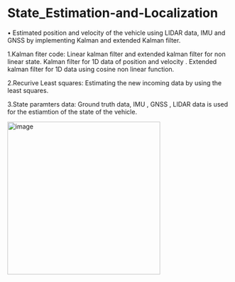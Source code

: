 # State_Estimation-and-Localization

•	Estimated position and velocity of the vehicle using LIDAR data, IMU and GNSS by implementing Kalman and extended Kalman filter.

1.Kalman fiter code:
Linear kalman filter and extended kalman filter for non linear state.
Kalman filter for 1D data of position and velocity .
Extended kalman filter for 1D data using cosine non linear function.

2.Recurive Least squares:
Estimating the new incoming data by using the least squares.

3.State paramters data:
Ground truth data, IMU , GNSS , LIDAR data is used for the estiamtion of the state of the vehicle.

<img width="344" alt="image" src="https://github.com/PraveenPaidi/State_Estimation-and-Localization/assets/120610889/4a2a9d8e-50e5-4d5e-bf9c-bd82eb80ac7b">



